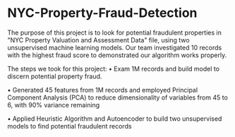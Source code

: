 # NYC-Property-Fraud-Detection

The purpose of this project is to look for potential fraudulent properties in  "NYC Property Valuation and Assessment Data" file, using two unsupervised machine learning models. Our team investigated 10 records with the highest fraud score to demonstrated our algorithm works properly. 

The steps we took for this project: 
• Exam 1M records and build model to discern potential property fraud.

• Generated 45 features from 1M records and employed Principal Component Analysis (PCA) to reduce dimensionality of
variables from 45 to 6, with 90% variance remaining

• Applied Heuristic Algorithm and Autoencoder to build two unsupervised models to find potential fraudulent records
